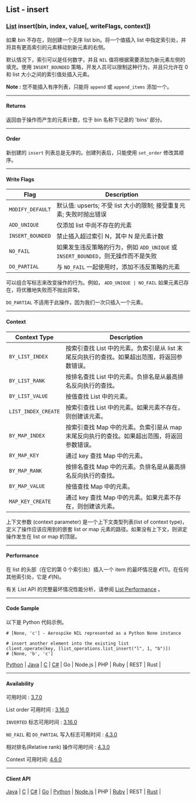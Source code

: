 ## List - insert

### [List](https://docs.aerospike.com/docs/guide/cdt-list-ops.html) insert(bin, index, value[, writeFlags, context])

如果 bin 不存在，则创建一个无序 list bin。将一个值插入 list 中指定索引处，并将具有更高索引的元素移动到新元素的右侧。

默认情况下，索引可以是任何数字，并且 `NIL` 值将根据需要添加为新元素左侧的填充。使用 `INSERT_BOUNDED` 策略，开发人员可以限制这种行为，并且只允许在 0 和 list 大小之间的索引值处插入元素。

**Note :** 您不能插入有序列表，只能将 `append` 或 `append_items` 添加一个。

---

#### Returns

返回由于操作而产生的元素计数，位于 bin 名称下记录的 'bins' 部分。

---

#### Order

新创建的 `insert` 列表总是无序的。创建列表后，只能使用 `set_order` 修改其顺序。

---

#### Write Flags

| Flag | Description |
| --- | --- |
| `MODIFY_DEFAULT` | 默认值: upserts; 不受 list 大小的限制; 接受重复元素; 失败时抛出错误 |
| `ADD_UNIQUE` | 仅添加 list 中尚不存在的元素 |
| `INSERT_BOUNDED` | 禁止插入超过索引 N，其中 N 是元素计数 |
| `NO_FAIL` | 如果发生违反策略的行为，例如 `ADD_UNIQUE` 或 `INSERT_BOUNDED`，则无操作而不是失败 |
| `DO_PARTIAL` | 与 `NO_FAIL` 一起使用时，添加不违反策略的元素 |

可以组合写标志来改变操作的行为。例如， `ADD_UNIQUE | NO_FAIL` 如果元素已存在，将优雅地失败而不抛出异常。

`DO_PARTIAL` 不适用于此操作，因为我们一次只插入一个元素。

---

#### Context

| Context Type | Description |
| --- | --- |
| `BY_LIST_INDEX` | 按索引查找 List 中的元素。负索引是从 list 末尾反向执行的查找。如果超出范围，将返回参数错误。 |
| `BY_LIST_RANK` | 按排名查找 List 中的元素。负排名是从最高排名反向执行的查找。 | 
| `BY_LIST_VALUE` | 按值查找 List 中的元素。 |
| `LIST_INDEX_CREATE` | 按索引查找 List 中的元素。如果元素不存在，则创建该元素。 |
| `BY_MAP_INDEX` | 按索引查找 Map 中的元素。负索引是从 map 末尾反向执行的查找。如果超出范围，将返回参数错误。 |
| `BY_MAP_KEY` | 通过 key 查找 Map 中的元素。 |
| `BY_MAP_RANK` | 按排名查找 Map 中的元素。负排名是从最高排名反向执行的查找。 |
| `BY_MAP_VALUE` | 按值查找 Map 中的元素。 |
| `MAP_KEY_CREATE` | 通过 key 查找 Map 中的元素。如果元素不存在，则创建该元素。 |

上下文参数 (context parameter) 是一个上下文类型列表(list of context type)，定义了操作应该应用到的嵌套 list or map 元素的路径。如果没有上下文，则讲定操作发生在 list or map 的顶层。

---

#### Performance

在 list 的头部（在它的第 0 个索引处）插入一个 item 的最坏情况是 𝓞(1)。在任何其他索引处，它是 𝓞(N)。

有关 List API 的完整最坏情况性能分析，请参阅 [List Performance](https://docs.aerospike.com/docs/guide/cdt-list-performance.html) 。

---

#### Code Sample

以下是 Python 代码示例。

```
# [None, 'c'] - Aerospike NIL represented as a Python None instance

# insert another element into the existing list
client.operate(key, [list_operations.list_insert("l", 1, "b")])
# [None, 'b', 'c']
```

[Python](https://github.com/aerospike-examples/aerospike-operations-examples/blob/master/python/list/insert.py) | [Java](https://github.com/aerospike/aerospike-client-java/blob/master/test/src/com/aerospike/test/sync/basic/TestOperateList.java) | [C](https://github.com/aerospike/aerospike-client-c/blob/master/examples/basic_examples/list/src/main/example.c) | [C#](https://github.com/aerospike/aerospike-client-csharp/blob/master/Framework/AerospikeTest/Sync/Basic/TestOperateList.cs) | Go | Node.js | PHP | Ruby | REST | Rust |


---

#### Availability

可用时间 : [3.7.0](https://www.aerospike.com/enterprise/download/server/notes.html#3.7.0.1)

List order 可用时间 : [3.16.0](https://www.aerospike.com/enterprise/download/server/notes.html#3.16.0.1)

`INVERTED` 标志可用时间 : [3.16.0](https://www.aerospike.com/enterprise/download/server/notes.html#3.16.0.1)

`NO_FAIL` 和 `DO_PARTIAL` 写入标志可用时间 : [4.3.0](https://www.aerospike.com/enterprise/download/server/notes.html#4.3.0.2)

相对排名(Relative rank) 操作可用时间 : [4.3.0](https://www.aerospike.com/enterprise/download/server/notes.html#4.3.0.2)

Context 可用时间: [4.6.0](https://www.aerospike.com/enterprise/download/server/notes.html#4.6.0.2)

---

#### Client API

[Java](https://www.aerospike.com/apidocs/java/com/aerospike/client/cdt/ListOperation.html#insert-com.aerospike.client.cdt.ListPolicy-java.lang.String-int-com.aerospike.client.Value-com.aerospike.client.cdt.CTX...-) | [C](https://www.aerospike.com/apidocs/c/df/d6c/group__list__operations.html#ga552dd41403ce0e5940ff1f8588be56d4) | [C#](https://www.aerospike.com/apidocs/csharp/html/M_Aerospike_Client_ListOperation_Insert.htm) | [Go](https://godoc.org/github.com/aerospike/aerospike-client-go#ListInsertOp) | [Python](https://aerospike-python-client.readthedocs.io/en/latest/aerospike_helpers.operations.html#aerospike_helpers.operations.list_operations.list_insert) | [Node.js](https://www.aerospike.com/apidocs/nodejs/module-aerospike_lists.html#.insert) | PHP | [Ruby](https://www.rubydoc.info/gems/aerospike/Aerospike/CDT/ListOperation#insert-class_method) | REST | [Rust](https://docs.rs/aerospike/latest/aerospike/operations/lists/fn.insert.html) |